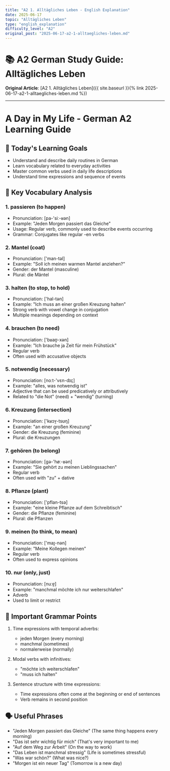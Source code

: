 ```yaml
---
title: "A2 1. Alltägliches Leben - English Explanation"
date: 2025-06-17
topic: "Alltägliches Leben"
type: "english_explanation"
difficulty_level: "A2"
original_post: "2025-06-17-a2-1-alltaegliches-leben.md"
---
```


# 📚 A2 German Study Guide: Alltägliches Leben

**Original Article**: [A2 1. Alltägliches Leben]({{ site.baseurl }}{% link 2025-06-17-a2-1-alltaegliches-leben.md %})

---

# A Day in My Life - German A2 Learning Guide

## 🎯 Today's Learning Goals
- Understand and describe daily routines in German
- Learn vocabulary related to everyday activities
- Master common verbs used in daily life descriptions
- Understand time expressions and sequence of events

## 📖 Key Vocabulary Analysis

### 1. passieren (to happen)
- Pronunciation: [pa-'siː-ʁən]
- Example: "Jeden Morgen passiert das Gleiche"
- Usage: Regular verb, commonly used to describe events occurring
- Grammar: Conjugates like regular -en verbs

### 2. Mantel (coat)
- Pronunciation: ['man-təl]
- Example: "Soll ich meinen warmen Mantel anziehen?"
- Gender: der Mantel (masculine)
- Plural: die Mäntel

### 3. halten (to stop, to hold)
- Pronunciation: ['hal-tən]
- Example: "Ich muss an einer großen Kreuzung halten"
- Strong verb with vowel change in conjugation
- Multiple meanings depending on context

### 4. brauchen (to need)
- Pronunciation: ['bʁaʊ̯-xən]
- Example: "Ich brauche ja Zeit für mein Frühstück"
- Regular verb
- Often used with accusative objects

### 5. notwendig (necessary)
- Pronunciation: [noːt-'vɛn-dɪç]
- Example: "alles, was notwendig ist"
- Adjective that can be used predicatively or attributively
- Related to "die Not" (need) + "wendig" (turning)

### 6. Kreuzung (intersection)
- Pronunciation: ['kʁɔʏ̯-tsʊŋ]
- Example: "an einer großen Kreuzung"
- Gender: die Kreuzung (feminine)
- Plural: die Kreuzungen

### 7. gehören (to belong)
- Pronunciation: [gə-'høː-ʁən]
- Example: "Sie gehört zu meinen Lieblingssachen"
- Regular verb
- Often used with "zu" + dative

### 8. Pflanze (plant)
- Pronunciation: ['pflan-tsə]
- Example: "eine kleine Pflanze auf dem Schreibtisch"
- Gender: die Pflanze (feminine)
- Plural: die Pflanzen

### 9. meinen (to think, to mean)
- Pronunciation: ['maɪ̯-nən]
- Example: "Meine Kollegen meinen"
- Regular verb
- Often used to express opinions

### 10. nur (only, just)
- Pronunciation: [nuːɐ̯]
- Example: "manchmal möchte ich nur weiterschlafen"
- Adverb
- Used to limit or restrict

## 📝 Important Grammar Points
1. Time expressions with temporal adverbs:
   - jeden Morgen (every morning)
   - manchmal (sometimes)
   - normalerweise (normally)

2. Modal verbs with infinitives:
   - "möchte ich weiterschlafen"
   - "muss ich halten"

3. Sentence structure with time expressions:
   - Time expressions often come at the beginning or end of sentences
   - Verb remains in second position

## 🗣️ Useful Phrases
- "Jeden Morgen passiert das Gleiche" (The same thing happens every morning)
- "Das ist sehr wichtig für mich" (That's very important to me)
- "Auf dem Weg zur Arbeit" (On the way to work)
- "Das Leben ist manchmal stressig" (Life is sometimes stressful)
- "Was war schön?" (What was nice?)
- "Morgen ist ein neuer Tag" (Tomorrow is a new day)
